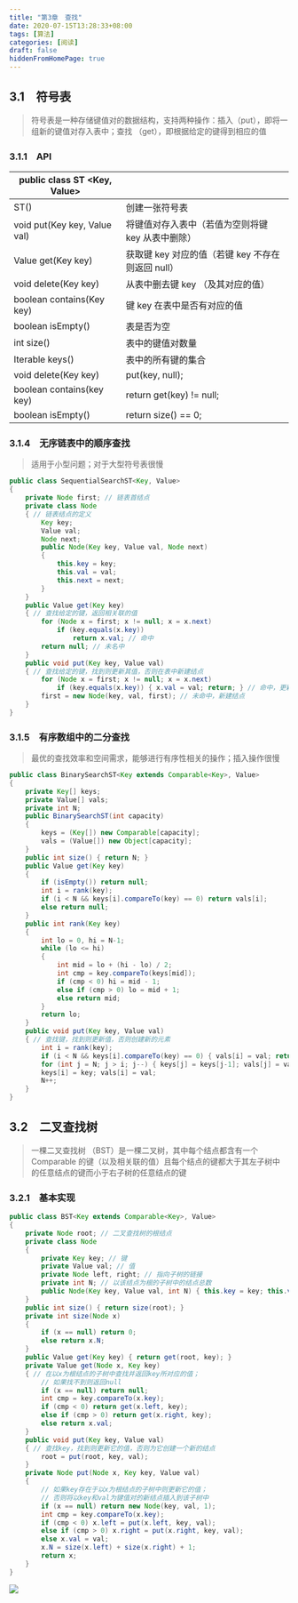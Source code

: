 ```yaml
---
title: "第3章　查找"
date: 2020-07-15T13:28:33+08:00
tags: [算法]
categories: [阅读]
draft: false
hiddenFromHomePage: true
---
```


## 3.1　符号表
>符号表是一种存储键值对的数据结构，支持两种操作：插入（put），即将一组新的键值对存入表中；查找 （get），即根据给定的键得到相应的值
### 3.1.1　API
| public class ST <Key, Value> |                                                   |
| ---------------------------- | ------------------------------------------------- |
| ST()                         | 创建一张符号表                                    |
| void put(Key key, Value val) | 将键值对存入表中（若值为空则将键 key 从表中删除） |
| Value get(Key key)           | 获取键 key 对应的值（若键 key 不存在则返回 null） |
| void delete(Key key)         | 从表中删去键 key （及其对应的值）                 |
| boolean contains(Key key)    | 键 key 在表中是否有对应的值                       |
| boolean isEmpty()            | 表是否为空                                        |
| int size()                   | 表中的键值对数量                                  |
| Iterable<Key> keys()         | 表中的所有键的集合                                |
| void delete(Key key)         | put(key, null);                                   |
| boolean contains(key key)    | return get(key) != null;                          |
| boolean isEmpty()            | return size() == 0;                               |
### 3.1.4　无序链表中的顺序查找
>适用于小型问题；对于大型符号表很慢
```java
public class SequentialSearchST<Key, Value>
{
    private Node first; // 链表首结点
    private class Node
    { // 链表结点的定义
        Key key;
        Value val;
        Node next;
        public Node(Key key, Value val, Node next)
        {
            this.key = key;
            this.val = val;
            this.next = next;
        }
    }
    public Value get(Key key)
    { // 查找给定的键，返回相关联的值
        for (Node x = first; x != null; x = x.next)
            if (key.equals(x.key))
                return x.val; // 命中
        return null; // 未名中
    }
    public void put(Key key, Value val)
    { // 查找给定的键，找到则更新其值，否则在表中新建结点
        for (Node x = first; x != null; x = x.next)
            if (key.equals(x.key)) { x.val = val; return; } // 命中，更新
        first = new Node(key, val, first); // 未命中，新建结点
    }
}
```
### 3.1.5　有序数组中的二分查找
>最优的查找效率和空间需求，能够进行有序性相关的操作；插入操作很慢
```java
public class BinarySearchST<Key extends Comparable<Key>, Value>
{
    private Key[] keys;
    private Value[] vals;
    private int N;
    public BinarySearchST(int capacity)
    {
        keys = (Key[]) new Comparable[capacity];
        vals = (Value[]) new Object[capacity];
    }
    public int size() { return N; }
    public Value get(Key key)
    {
        if (isEmpty()) return null;
        int i = rank(key);
        if (i < N && keys[i].compareTo(key) == 0) return vals[i];
        else return null;
    }
    public int rank(Key key)
    {
        int lo = 0, hi = N-1;
        while (lo <= hi)
        {
            int mid = lo + (hi - lo) / 2;
            int cmp = key.compareTo(keys[mid]);
            if (cmp < 0) hi = mid - 1;
            else if (cmp > 0) lo = mid + 1;
            else return mid;
        }
        return lo;
    }
    public void put(Key key, Value val)
    { // 查找键，找到则更新值，否则创建新的元素
        int i = rank(key);
        if (i < N && keys[i].compareTo(key) == 0) { vals[i] = val; return; }
        for (int j = N; j > i; j--) { keys[j] = keys[j-1]; vals[j] = vals[j-1]; }
        keys[i] = key; vals[i] = val;
        N++;
    }
}
```

## 3.2　二叉查找树
>一棵二叉查找树 （BST）是一棵二叉树，其中每个结点都含有一个Comparable 的键（以及相关联的值）且每个结点的键都大于其左子树中
的任意结点的键而小于右子树的任意结点的键
### 3.2.1　基本实现
```java
public class BST<Key extends Comparable<Key>, Value>
{
    private Node root; // 二叉查找树的根结点
    private class Node
    {
        private Key key; // 键
        private Value val; // 值
        private Node left, right; // 指向子树的链接
        private int N; // 以该结点为根的子树中的结点总数
        public Node(Key key, Value val, int N) { this.key = key; this.val = val; this.N = N; }
    }
    public int size() { return size(root); }
    private int size(Node x)
    {
        if (x == null) return 0;
        else return x.N;
    }
    public Value get(Key key) { return get(root, key); }
    private Value get(Node x, Key key)
    { // 在以x为根结点的子树中查找并返回key所对应的值；
        // 如果找不到则返回null
        if (x == null) return null;
        int cmp = key.compareTo(x.key);
        if (cmp < 0) return get(x.left, key);
        else if (cmp > 0) return get(x.right, key);
        else return x.val;
    }
    public void put(Key key, Value val)
    { // 查找key，找到则更新它的值，否则为它创建一个新的结点
        root = put(root, key, val);
    }
    private Node put(Node x, Key key, Value val)
    {
        // 如果key存在于以x为根结点的子树中则更新它的值；
        // 否则将以key和val为键值对的新结点插入到该子树中
        if (x == null) return new Node(key, val, 1);
        int cmp = key.compareTo(x.key);
        if (cmp < 0) x.left = put(x.left, key, val);
        else if (cmp > 0) x.right = put(x.right, key, val);
        else x.val = val;
        x.N = size(x.left) + size(x.right) + 1;
        return x;
    }
}
```

![](/images/read/algorithms/Image00438.gif)